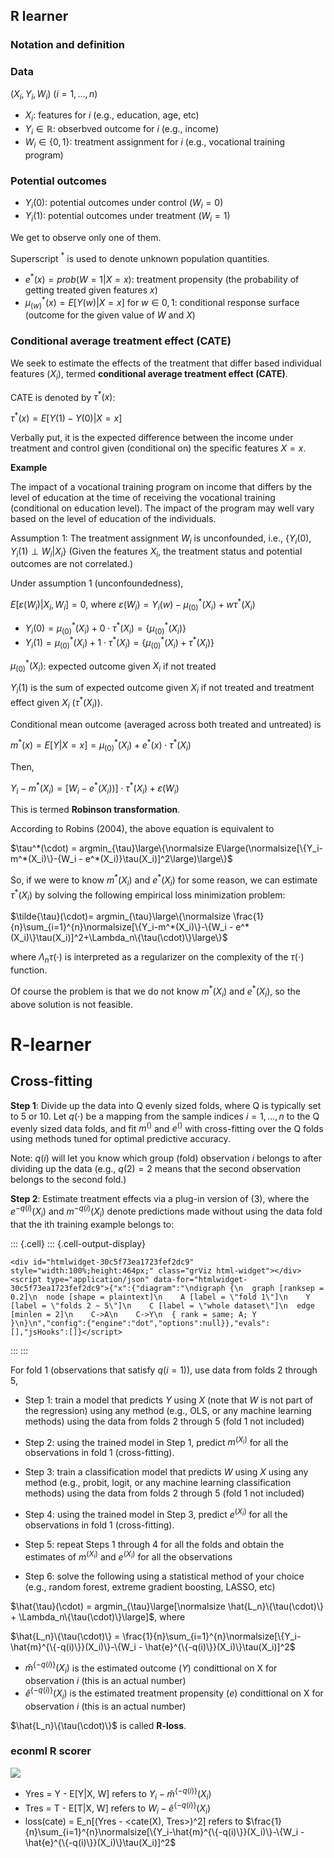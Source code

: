 
## R learner

### Notation and definition

### Data
$(X_i, Y_i, W_i)$ $(i = 1, \dots, n)$ 

+ $X_i$: features for $i$ (e.g., education, age, etc)
+ $Y_i \in \mathbb{R}$: obserbved outcome for $i$ (e.g., income)
+ $W_i \in \{0, 1\}$: treatment assignment for $i$ (e.g., vocational training program)

### Potential outcomes
+ $Y_i(0)$: potential outcomes under control ($W_i = 0$)
+ $Y_i(1)$: potential outcomes under treatment ($W_i = 1$)

We get to observe only one of them.

Superscript $^*$ is used to denote unknown population quantities.

+ $e^*(x) = prob(W = 1 | X= x)$: treatment propensity (the probability of getting treated given features $x$)
+ $\mu_{(w)}^*(x) = E[Y(w) |X = x]$ for $w \in {0, 1}$: conditional response surface (outcome for the given value of $W$ and $X$)


### Conditional average treatment effect (CATE)

We seek to estimate the effects of the treatment that differ based individual features ($X_i$), termed **conditional average treatment effect (CATE)**.

CATE is denoted by $\tau^*(x)$:

$\tau^*(x) = E[Y(1) - Y(0)|X=x]$

Verbally put, it is the expected difference between the income under treatment and control given (conditional on) the specific features $X = x$.

**Example**

The impact of a vocational training program on income that differs by the level of education at the time of receiving the vocational training (conditional on education level). The impact of the program may well vary based on the level of education of the individuals.

Assumption 1: The treatment assignment $W_i$ is unconfounded, i.e., $\{Y_i(0), Y_i(1)\perp W_i|X_i\}$ (Given the features $X_i$, the treatment status and potential outcomes are not correlated.)

Under assumption 1 (unconfoundedness), 

$E[\varepsilon(W_i)|X_i, W_i] = 0$, where $\varepsilon(W_i) = Y_i(w) - {\mu_{(0)}^*(X_i)} + w\tau^*(X_i)$ 

+ $Y_i(0) = {\mu_{(0)}^*(X_i)} + 0\cdot \tau^*(X_i) = \{\mu_{(0)}^*(X_i)\}$
+ $Y_i(1) = {\mu_{(0)}^*(X_i)} + 1\cdot \tau^*(X_i) = \{\mu_{(0)}^*(X_i) + \tau^*(X_i)\}$

${\mu_{(0)}^*(X_i)}$: expected outcome given $X_i$ if not treated

$Y_i(1)$ is the sum of expected outcome given $X_i$ if not treated and treatment effect given $X_i$ ($\tau^*(X_i)$).


Conditional mean outcome (averaged across both treated and untreated) is

$m^*(x) = E[Y|X=x] = \mu_{(0)}^*(X_i) + e^*(x) \cdot \tau^*(X_i)$

Then,

$Y_i - m^*(X_i) = [W_i - e^*(X_i))]\cdot \tau^*(X_i) + \varepsilon(W_i)$

This is termed **Robinson transformation**.

According to Robins (2004), the above equation is equivalent to

$\tau^*(\cdot) = argmin_{\tau}\large\{\normalsize E\large(\normalsize[\{Y_i-m^*(X_i)\}-{W_i - e^*(X_i)}\tau(X_i)]^2\large)\large\}$

So, if we were to know $m^*(X_i)$ and $e^*(X_i)$ for some reason, we can estimate $\tau^*(X_i)$ by solving the following empirical loss minimization problem:

$\tilde{\tau}(\cdot)= argmin_{\tau}\large\{\normalsize \frac{1}{n}\sum_{i=1}^{n}\normalsize[\{Y_i-m^*(X_i)\}-\{W_i - e^*(X_i)\}\tau(X_i)]^2+\Lambda_n\{\tau(\cdot)\}\large\}$

where $\Lambda_n{\tau(\cdot)}$ is interpreted as a regularizer on the complexity of the $\tau(\cdot)$ function.

Of course the problem is that we do not know $m^*(X_i)$ and $e^*(X_i)$, so the above solution is not feasible.

# R-learner

## Cross-fitting

**Step 1**: Divide up the data into Q evenly sized folds, where Q is typically set to 5 or 10. Let $q(\cdot)$ be a mapping from the sample indices $i = 1,\dots, n$ to the Q evenly sized data folds, and fit $m^()$ and $e^()$ with cross-fitting over the Q folds using methods tuned for optimal predictive accuracy.

Note: $q(i)$ will let you know which group (fold) observation $i$ belongs to after dividing up the data (e.g., $q(2) = 2$ means that the second observation belongs to the second fold.)

**Step 2**: Estimate treatment effects via a plug-in version of (3), where the $e^{−q(i)}(X_i)$ and $m^{−q(i)}(X_i)$ denote predictions made without using the data fold that the ith training example belongs to:



::: {.cell}
::: {.cell-output-display}
```{=html}
<div id="htmlwidget-30c5f73ea1723fef2dc9" style="width:100%;height:464px;" class="grViz html-widget"></div>
<script type="application/json" data-for="htmlwidget-30c5f73ea1723fef2dc9">{"x":{"diagram":"\ndigraph {\n  graph [ranksep = 0.2]\n  node [shape = plaintext]\n    A [label = \"fold 1\"]\n    Y [label = \"folds 2 ~ 5\"]\n    C [label = \"whole dataset\"]\n  edge [minlen = 2]\n    C->A\n    C->Y\n  { rank = same; A; Y }\n}\n","config":{"engine":"dot","options":null}},"evals":[],"jsHooks":[]}</script>
```
:::
:::


For fold 1 (observations that satisfy $q(i = 1)$), use data from folds 2 through 5,

+ Step 1: train a model that predicts $Y$ using $X$ (note that $W$ is not part of the regression) using any method (e.g., OLS, or any machine learning methods) using the data from folds 2 through 5 (fold 1 not included)

+ Step 2: using the trained model in Step 1, predict $m^(X_i)$ for all the observations in fold 1 (cross-fitting). 

+ Step 3: train a classification model that predicts $W$ using $X$ using any method (e.g., probit, logit, or any machine learning classification methods) using the data from folds 2 through 5 (fold 1 not included)

+ Step 4: using the trained model in Step 3, predict $e^(X_i)$ for all the observations in fold 1 (cross-fitting).

+ Step 5: repeat Steps 1 through 4 for all the folds and obtain the estimates of $m^(X_i)$ and $e^(X_i)$ for all the observations

+ Step 6: solve the following using a statistical method of your choice (e.g., random forest, extreme gradient boosting, LASSO, etc)

$\hat{\tau}(\cdot) = argmin_{\tau}\large[\normalsize \hat{L_n}\{\tau(\cdot)\} + \Lambda_n\{\tau(\cdot)\}\large]$, where

$\hat{L_n}\{\tau(\cdot)\} = \frac{1}{n}\sum_{i=1}^{n}\normalsize[\{Y_i-\hat{m}^{\{-q(i)\}}(X_i)\}-\{W_i - \hat{e}^{\{-q(i)\}}(X_i)\}\tau(X_i)]^2$


+ $\hat{m}^{\{-q(i)\}}(X_i)$ is the estimated outcome ($Y$) condittional on X for observation $i$ (this is an actual number)
+ $\hat{e}^{\{-q(i)\}}(X_i)$ is the estimated treatment propensity ($e$) condittional on X for observation $i$ (this is an actual number)

$\hat{L_n}\{\tau(\cdot)\}$ is called **R-loss**.

### econml R scorer

![](econml_r_score)

+ Yres = Y - E[Y|X, W] refers to $Y_i-\hat{m}^{\{-q(i)\}}(X_i)$
+ Tres = T - E[T|X, W] refers to $W_i - \hat{e}^{\{-q(i)\}}(X_i)$
+ loss(cate)  = E_n[(Yres - <cate(X), Tres>)^2] refers to $\frac{1}{n}\sum_{i=1}^{n}\normalsize[\{Y_i-\hat{m}^{\{-q(i)\}}(X_i)\}-\{W_i - \hat{e}^{\{-q(i)\}}(X_i)\}\tau(X_i)]^2$


